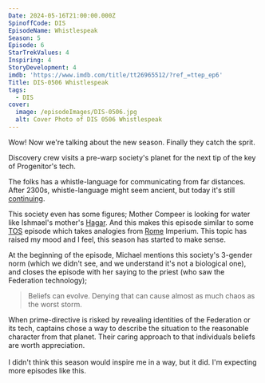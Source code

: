 ```yaml
---
Date: 2024-05-16T21:00:00.000Z
SpinoffCode: DIS
EpisodeName: Whistlespeak
Season: 5
Episode: 6
StarTrekValues: 4
Inspiring: 4
StoryDevelopment: 4
imdb: 'https://www.imdb.com/title/tt26965512/?ref_=ttep_ep6'
Title: DIS-0506 Whistlespeak
tags:
  - DIS
cover:
  image: /episodeImages/DIS-0506.jpg
  alt: Cover Photo of DIS 0506 Whistlespeak
---
```


Wow! Now we're talking about the new season. Finally they catch the sprit.

Discovery crew visits a pre-warp society's planet for the next tip of the key of Progenitor's tech.

The folks has a whistle-language for communicating from far distances. After 2300s, whistle-language might seem ancient, but today it's still [continuing](https://en.wikipedia.org/wiki/Whistled_language).

This society even has some figures; Mother Compeer is looking for water like Ishmael's mother's [Hagar](https://en.wikipedia.org/wiki/Hagar "Hagar"). And this makes this episode similar to some [TOS](/tags/tos) episode which takes analogies from [Rome](/tags/rome) Imperium. This topic has raised my mood and I feel, this season has started to make sense.

At the beginning of the episode, Michael mentions this society's 3-gender norm (which we didn't see, and we understand it's not a biological one), and closes the episode with her saying to the priest (who saw the Federation technology);

> Beliefs can evolve. Denying that can cause almost as much chaos as the worst storm.

When prime-directive is risked by revealing identities of the Federation or its tech, captains chose a way to describe the situation to the reasonable character from that planet. Their caring approach to that individuals beliefs are worth appreciation.\
\
I didn't think this season would inspire me in a way, but it did. I'm expecting more episodes like this.
